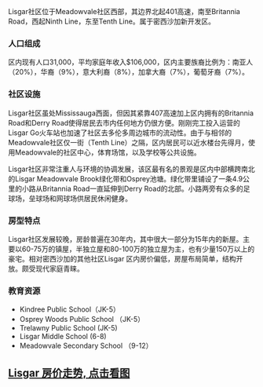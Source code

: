Lisgar社区位于Meadowvale社区西部，其边界北起401高速，南至Britannia Road，西起Ninth Line，东至Tenth Line。属于密西沙加新开发区。

### 人口组成

区内现有人口31,000，平均家庭年收入$106,000，区内主要族裔比例为：南亚人（20%），华裔（9%），意大利裔（8%），加拿大裔（7%），葡萄牙裔（7%）。

### 社区设施

Lisgar社区虽处Mississauga西面，但因其紧靠407高速加上区内拥有的Britannia Road和Derry Road使得居民去市内任何地方仍很方便。刚刚完工投入运营的Lisgar Go火车站也加速了社区去多伦多周边城市的流动性。由于与相邻的Meadowvale社区仅一街（Tenth Line）之隔，区内居民可以近水楼台先得月，使用Meadowvale的社区中心，体育场馆，以及学校等公共设施。

Lisgar社区非常注重人与环境的协调发展，该区最有名的景观是区内中部横跨南北的Lisgar Meadowvale Brook绿化带和Osprey池塘。绿化带里铺设了一条4.9公里的小路从Britannia Road一直延伸到Derry Road的北部。小路两旁有众多的足球场，垒球场和网球场供居民休闲健身。

### 房型特点

Lisgar社区发展较晚，房龄普遍在30年内，其中很大一部分为15年内的新屋。主要以60-75万的镇屋，半独立屋和80-100万的独立屋为主，也有少量150万以上的豪宅。相对密西沙加的其他社区Lisgar 区内房价偏低，房屋布局简单，结构开放。颇受现代家庭青睐。

### 教育资源

- Kindree Public School（JK-5）
- Osprey Woods Public School （JK-5）
- Trelawny Public School (JK-5)
- Lisgar Middle School (6-8)
- Meadowvale Secondary School （9-12）

## [Lisgar 房价走势, 点击看图](https://mississauga.listing.ca/lisgar/real-estate-price-history.htm)